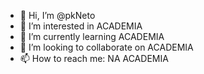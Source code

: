 - 👋 Hi, I’m @pkNeto
- 👀 I’m interested in ACADEMIA
- 🌱 I’m currently learning ACADEMIA
- 💞️ I’m looking to collaborate on ACADEMIA
- 📫 How to reach me: NA ACADEMIA

<!---
pkNeto/pkNeto is a ✨ special ✨ repository because its `README.md` (this file) appears on your GitHub profile.
You can click the Preview link to take a look at your changes.
--->
